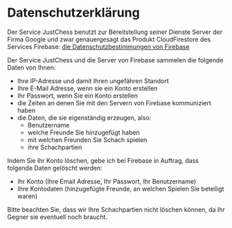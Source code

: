 # Datenschutzerklärung 

Der Service JustChess benutzt zur Bereitstellung seiner Dienste Server der Firma Google und zwar genauergesagt das Produkt CloudFirestore des Services Firebase: [die Datenschutzbestimmungen von Firebase](https://firebase.google.com/support/privacy?hl=de)

Der Service JustChess und die Server von Firebase sammelen die folgende Daten von Ihnen:
- Ihre IP-Adresse und damit Ihren ungefähren Standort
- Ihre E-Mail Adresse, wenn sie ein Konto erstellen
- Ihr Passwort, wenn Sie ein Konto erstellen
- die Zeiten an denen Sie mit den Servern von Firebase kommuniziert haben
- die Daten, die sie eigenständig erzeugen, also:
	- Benutzername
	- welche Freunde Sie hinzugefügt haben
	- mit welchen Freunden Sie Schach spielen
	- ihre Schachpartien

Indem Sie ihr Konto löschen, gebe ich bei Firebase in Auftrag, dass folgende Daten gelöscht werden:
- Ihr Konto (Ihre Email Adresse, Ihr Passwort, Ihr Benutzername)
- Ihre Kontodaten (hinzugefügte Freunde, an welchen Spielen Sie beteiligt waren)

Bitte beachten Sie, dass wir Ihre Schachpartien nicht löschen können, da Ihr Gegner sie eventuell noch braucht.


